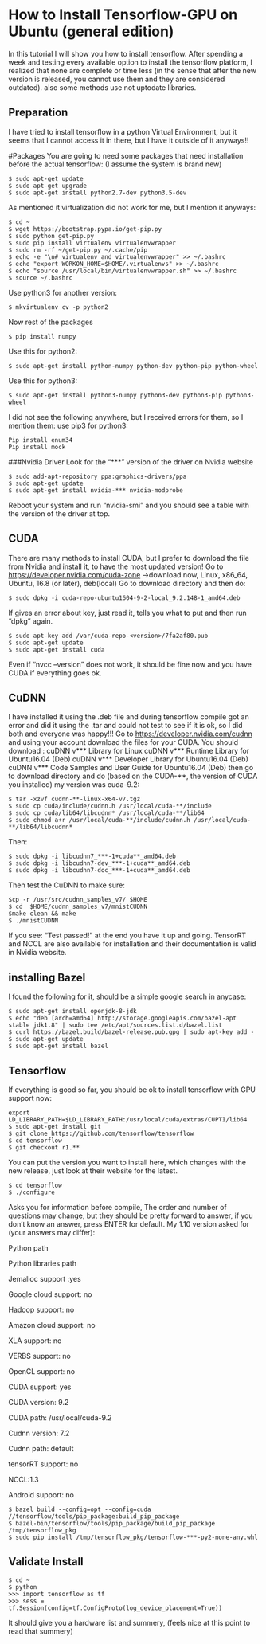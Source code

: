 # How to Install Tensorflow-GPU on Ubuntu (general edition)

In this tutorial I will show you how to install tensorflow.
After spending a week and testing every available option to install the tensorflow platform, I realized that none are complete or time less (in the sense that after the new version is released, you cannot use them and they are considered outdated). also some methods use not uptodate libraries. 

## Preparation
I have tried to install tensorflow in a python Virtual Environment, but it seems that I cannot access it in there, but I have it outside of it anyways!! 

#Packages
You are going to need some packages that need installation before the actual tensorflow: (I assume the system is brand new)
```
$ sudo apt-get update
$ sudo apt-get upgrade
$ sudo apt-get install python2.7-dev python3.5-dev
```
As mentioned it virtualization did not work for me, but I mention it anyways:
```
$ cd ~
$ wget https://bootstrap.pypa.io/get-pip.py
$ sudo python get-pip.py
$ sudo pip install virtualenv virtualenvwrapper
$ sudo rm -rf ~/get-pip.py ~/.cache/pip
$ echo -e "\n# virtualenv and virtualenvwrapper" >> ~/.bashrc
$ echo "export WORKON_HOME=$HOME/.virtualenvs" >> ~/.bashrc
$ echo "source /usr/local/bin/virtualenvwrapper.sh" >> ~/.bashrc
$ source ~/.bashrc
```
Use python3 for another version:
```
$ mkvirtualenv cv -p python2
```
Now rest of the packages
```
$ pip install numpy
```
Use this for python2:
```
$ sudo apt-get install python-numpy python-dev python-pip python-wheel
```
Use this for python3:
```
$ sudo apt-get install python3-numpy python3-dev python3-pip python3-wheel
```
I did not see the following anywhere, but I received errors for them, so I mention them: use pip3 for python3:
```
Pip install enum34
Pip install mock
```
###Nvidia Driver
Look for the “***” version of the driver on Nvidia website
```
$ sudo add-apt-repository ppa:graphics-drivers/ppa
$ sudo apt-get update
$ sudo apt-get install nvidia-*** nvidia-modprobe
```
Reboot your system and run “nvidia-smi” and you should see a table with the version of the driver at top.

## CUDA
There are many methods to install CUDA, but I prefer to download the file from Nvidia and install it, to have the most updated version!
Go to https://developer.nvidia.com/cuda-zone
->download now, Linux, x86_64, Ubuntu, 16.8 (or later), deb(local)
Go to download directory and then do:
```
$ sudo dpkg -i cuda-repo-ubuntu1604-9-2-local_9.2.148-1_amd64.deb
```
If gives an error about key, just read it, tells you what to put and then run “dpkg” again.
```
$ sudo apt-key add /var/cuda-repo-<version>/7fa2af80.pub
$ sudo apt-get update
$ sudo apt-get install cuda
```
Even if “nvcc –version” does not work, it should be fine now and you have CUDA if everything goes ok.

## CuDNN
I have installed it using the .deb file and during tensorflow compile got an error and did it using the .tar and could not test to see if it is ok, so I did both and everyone was happy!!!
Go to https://developer.nvidia.com/cudnn and using your account download the files for your CUDA. You should download :
cuDNN v*** Library for Linux
cuDNN v*** Runtime Library for Ubuntu16.04 (Deb)
cuDNN v*** Developer Library for Ubuntu16.04 (Deb)
cuDNN v*** Code Samples and User Guide for Ubuntu16.04 (Deb)
then go to download directory and do (based on the CUDA-**, the version of CUDA you installed) my version was cuda-9.2:
```
$ tar -xzvf cudnn-**-linux-x64-v7.tgz
$ sudo cp cuda/include/cudnn.h /usr/local/cuda-**/include
$ sudo cp cuda/lib64/libcudnn* /usr/local/cuda-**/lib64
$ sudo chmod a+r /usr/local/cuda-**/include/cudnn.h /usr/local/cuda-**/lib64/libcudnn*
```
Then: 
```
$ sudo dpkg -i libcudnn7_***-1+cuda**_amd64.deb
$ sudo dpkg -i libcudnn7-dev_***-1+cuda**_amd64.deb
$ sudo dpkg -i libcudnn7-doc_***-1+cuda**_amd64.deb
```
Then test the CuDNN to make sure:
```
$cp -r /usr/src/cudnn_samples_v7/ $HOME
$ cd  $HOME/cudnn_samples_v7/mnistCUDNN
$make clean && make
$ ./mnistCUDNN
```
If you see: “Test passed!” at the end you have it up and going.
TensorRT and NCCL are also available for installation and their documentation is valid in Nvidia website.
## installing Bazel
I found the following for it, should be a simple google search in anycase:
```
$ sudo apt-get install openjdk-8-jdk
$ echo "deb [arch=amd64] http://storage.googleapis.com/bazel-apt stable jdk1.8" | sudo tee /etc/apt/sources.list.d/bazel.list
$ curl https://bazel.build/bazel-release.pub.gpg | sudo apt-key add -
$ sudo apt-get update
$ sudo apt-get install bazel
```
## Tensorflow
If everything is good so far, you should be ok to install tensorflow with GPU support now:
```
export LD_LIBRARY_PATH=$LD_LIBRARY_PATH:/usr/local/cuda/extras/CUPTI/lib64
$ sudo apt-get install git
$ git clone https://github.com/tensorflow/tensorflow
$ cd tensorflow
$ git checkout r1.**
```
You can put the version you want to install here, which changes with the new release, just look at their website for the latest. 
```
$ cd tensorflow
$ ./configure
```
Asks you for information before compile, The order and number of questions may change, but they should be pretty forward to answer, if you don’t know an answer, press ENTER for default.
My 1.10 version asked for (your answers may differ):

Python path

Python libraries path

Jemalloc support :yes

Google cloud support: no

Hadoop support: no

Amazon cloud support: no

XLA support: no

VERBS support: no

OpenCL support: no

CUDA support: yes

CUDA version: 9.2

CUDA path: /usr/local/cuda-9.2

Cudnn version: 7.2

Cudnn path: default 

tensorRT support: no

NCCL:1.3

Android support: no

```
$ bazel build --config=opt --config=cuda //tensorflow/tools/pip_package:build_pip_package
$ bazel-bin/tensorflow/tools/pip_package/build_pip_package /tmp/tensorflow_pkg
$ sudo pip install /tmp/tensorflow_pkg/tensorflow-***-py2-none-any.whl
```
## Validate Install
```
$ cd ~
$ python
>>> import tensorflow as tf
>>> sess = tf.Session(config=tf.ConfigProto(log_device_placement=True))
```
It should give you a hardware list and summery, (feels nice at this point to read that summery)

